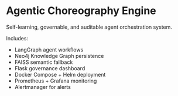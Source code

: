 # Agentic Choreography Engine

Self-learning, governable, and auditable agent orchestration system.

Includes:
- LangGraph agent workflows
- Neo4j Knowledge Graph persistence
- FAISS semantic fallback
- Flask governance dashboard
- Docker Compose + Helm deployment
- Prometheus + Grafana monitoring
- Alertmanager for alerts
